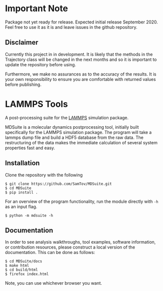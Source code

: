 # Important Note

Package not yet ready for release. Expected initial release September 2020. Feel free to use it as it is and leave
issues in the github repository.

## Disclaimer

Currently this project in in development. It is likely that the methods in the Trajectory class will be changed in the 
next months and so it is important to update the repository before using. 

Furthermore, we make no assurances as to the accuracy of the results. It is your own responsibility to ensure you are
comfortable with returned values before publishing.  

# LAMMPS Tools
A post-processing suite for the [LAMMPS](https://lammps.sandia.gov/) simulation package.

MDSuite is a molecular dynamics postprocessing tool, initially built specifically for the LAMMPS simulation package.
The program will take a lammps dump file and build a HDF5 database from the raw data. The restructuring of the data
makes the immediate calculation of several system properties fast and easy. 

## Installation
Clone the repository with the following
```
$ git clone https://github.com/SamTov/MDSuite.git
$ cd MDSuite
$ pip install .
```
For an overview of the program functionality, run the module directly with `-h` as an input flag.
```
$ python -m mdsuite -h
```
## Documentation

In order to see analysis walkthroughs, tool examples, software information, or contribution resources, 
please construct a local version of the documentation. This can be done as follows:
```
$ cd MDSuite/docs
$ make html
$ cd build/html
$ firefox index.html
```
Note, you can use whichever browser you want.
